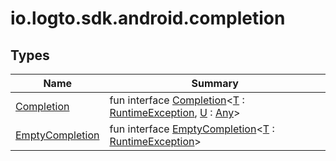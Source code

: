 # io.logto.sdk.android.completion

## Types

| Name                                          | Summary                                                                                                                                                                                                                                                                                        |
| --------------------------------------------- | ---------------------------------------------------------------------------------------------------------------------------------------------------------------------------------------------------------------------------------------------------------------------------------------------- |
| [Completion](-completion/index.md)            | fun interface [Completion](-completion/index.md)&lt;[T](-completion/index.md) : [RuntimeException](https://developer.android.com/reference/kotlin/java/lang/RuntimeException.html), [U](-completion/index.md) : [Any](https://kotlinlang.org/api/latest/jvm/stdlib/kotlin/-any/index.html)&gt; |
| [EmptyCompletion](-empty-completion/index.md) | fun interface [EmptyCompletion](-empty-completion/index.md)&lt;[T](-empty-completion/index.md) : [RuntimeException](https://developer.android.com/reference/kotlin/java/lang/RuntimeException.html)&gt;                                                                                        |
